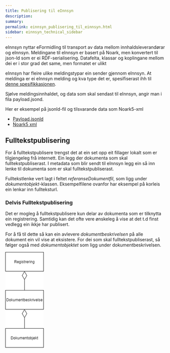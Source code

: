 ```yaml
---
title: Publisering til eInnsyn
description:
summary:
permalink: einnsyn_publisering_til_einnsyn.html
sidebar: einnsyn_technical_sidebar
---
```


eInnsyn nyttar eFormidling til transport av data mellom innhaldsleverandørar og eInnsyn.
Meldingane til eInnsyn er basert på Noark, men konvertert til json-ld som er ei RDF-serialisering. Datafelta, klassar og koplingane mellom dei er i stor grad det same, men formatet er ulikt

eInnsyn har fleire ulike meldingstypar ein sender gjennom eInnsyn. At meldinga er ei eInnsyn melding og kva type det er, spesifiserast ihh til [denne spesifikkasjonen](https://difi.github.io/felleslosninger/eformidling_nm_message.html#einnsyn).

Sjølve meldingsinnhaldet, og data som skal sendast til eInnsyn, angir man i fila payload.jsond.

Her er eksempel på jsonld-fil og tilsvarande data som Noark5-xml
* [Payload.jsonld](/resources/einnsyn/eksempelfiler/konvertert_noark5tiljsonld.jsonld)
* [Noark5 xml](/resources/einnsyn/eksempelfiler/noark5_basiseksempel.xml)

## Fulltekstpublisering
For å fulltekstpublisere trengst det at ein set opp eit fillager lokalt som er tilgjengeleg frå internett. Ein legg der dokumenta som skal fulltekstpubliserast. I metadata som blir sendt til eInnsyn legg ein så inn lenke til dokumenta som er skal fulltekstpubliserast.

Fulltekstlenke vert lagt i feltet *referanseDokumentfil*, som ligg under *dokumentobjekt*-klassen. Eksempelfilene ovanfor har eksempel på korleis ein lenkar inn fullteksturl.

### Delvis Fulltekstpublisering
Det er mogleg å fulltekstpublisere kun delar av dokumenta som er tilknytta ein registrering. Samtidig kan det ofte vere ønskeleg å vise at det t.d finst vedlegg ein ikkje har publisert.

For å få til dette så kan ein avlevere *dokumentbeskrivelsen* på alle dokument ein vil vise at eksistere. For dei som skal fulltekstpubliserast, så følger også med *dokumentobjektet* som ligg under dokumentbeskrivelsen.

![Struktur fulltekspublisering](/images/einnsyn/struktur_fulltekstpublisering.png)
